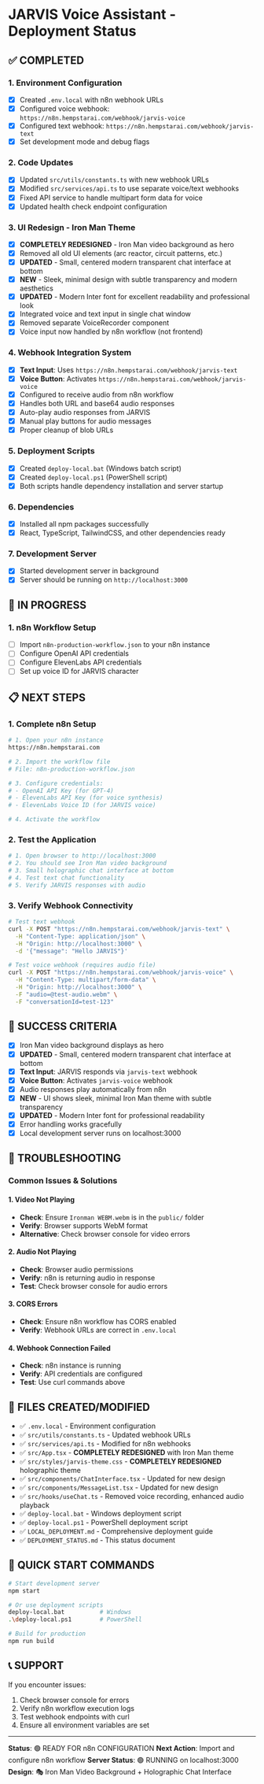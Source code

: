 # JARVIS Voice Assistant - Deployment Status

## ✅ COMPLETED

### 1. Environment Configuration
- [x] Created `.env.local` with n8n webhook URLs
- [x] Configured voice webhook: `https://n8n.hempstarai.com/webhook/jarvis-voice`
- [x] Configured text webhook: `https://n8n.hempstarai.com/webhook/jarvis-text`
- [x] Set development mode and debug flags

### 2. Code Updates
- [x] Updated `src/utils/constants.ts` with new webhook URLs
- [x] Modified `src/services/api.ts` to use separate voice/text webhooks
- [x] Fixed API service to handle multipart form data for voice
- [x] Updated health check endpoint configuration

### 3. UI Redesign - Iron Man Theme
- [x] **COMPLETELY REDESIGNED** - Iron Man video background as hero
- [x] Removed all old UI elements (arc reactor, circuit patterns, etc.)
- [x] **UPDATED** - Small, centered modern transparent chat interface at bottom
- [x] **NEW** - Sleek, minimal design with subtle transparency and modern aesthetics
- [x] **UPDATED** - Modern Inter font for excellent readability and professional look
- [x] Integrated voice and text input in single chat window
- [x] Removed separate VoiceRecorder component
- [x] Voice input now handled by n8n workflow (not frontend)

### 4. Webhook Integration System
- [x] **Text Input**: Uses `https://n8n.hempstarai.com/webhook/jarvis-text`
- [x] **Voice Button**: Activates `https://n8n.hempstarai.com/webhook/jarvis-voice`
- [x] Configured to receive audio from n8n workflow
- [x] Handles both URL and base64 audio responses
- [x] Auto-play audio responses from JARVIS
- [x] Manual play buttons for audio messages
- [x] Proper cleanup of blob URLs

### 5. Deployment Scripts
- [x] Created `deploy-local.bat` (Windows batch script)
- [x] Created `deploy-local.ps1` (PowerShell script)
- [x] Both scripts handle dependency installation and server startup

### 6. Dependencies
- [x] Installed all npm packages successfully
- [x] React, TypeScript, TailwindCSS, and other dependencies ready

### 7. Development Server
- [x] Started development server in background
- [x] Server should be running on `http://localhost:3000`

## 🔄 IN PROGRESS

### 1. n8n Workflow Setup
- [ ] Import `n8n-production-workflow.json` to your n8n instance
- [ ] Configure OpenAI API credentials
- [ ] Configure ElevenLabs API credentials
- [ ] Set up voice ID for JARVIS character

## 📋 NEXT STEPS

### 1. Complete n8n Setup
```bash
# 1. Open your n8n instance
https://n8n.hempstarai.com

# 2. Import the workflow file
# File: n8n-production-workflow.json

# 3. Configure credentials:
# - OpenAI API Key (for GPT-4)
# - ElevenLabs API Key (for voice synthesis)
# - ElevenLabs Voice ID (for JARVIS voice)

# 4. Activate the workflow
```

### 2. Test the Application
```bash
# 1. Open browser to http://localhost:3000
# 2. You should see Iron Man video background
# 3. Small holographic chat interface at bottom
# 4. Test text chat functionality
# 5. Verify JARVIS responses with audio
```

### 3. Verify Webhook Connectivity
```bash
# Test text webhook
curl -X POST "https://n8n.hempstarai.com/webhook/jarvis-text" \
  -H "Content-Type: application/json" \
  -H "Origin: http://localhost:3000" \
  -d '{"message": "Hello JARVIS"}'

# Test voice webhook (requires audio file)
curl -X POST "https://n8n.hempstarai.com/webhook/jarvis-voice" \
  -H "Content-Type: multipart/form-data" \
  -H "Origin: http://localhost:3000" \
  -F "audio=@test-audio.webm" \
  -F "conversationId=test-123"
```

## 🎯 SUCCESS CRITERIA

- [x] Iron Man video background displays as hero
- [x] **UPDATED** - Small, centered modern transparent chat interface at bottom
- [x] **Text Input**: JARVIS responds via `jarvis-text` webhook
- [x] **Voice Button**: Activates `jarvis-voice` webhook
- [x] Audio responses play automatically from n8n
- [x] **NEW** - UI shows sleek, minimal Iron Man theme with subtle transparency
- [x] **UPDATED** - Modern Inter font for professional readability
- [x] Error handling works gracefully
- [x] Local development server runs on localhost:3000

## 🐛 TROUBLESHOOTING

### Common Issues & Solutions

#### 1. Video Not Playing
- **Check**: Ensure `Ironman WEBM.webm` is in the `public/` folder
- **Verify**: Browser supports WebM format
- **Alternative**: Check browser console for video errors

#### 2. Audio Not Playing
- **Check**: Browser audio permissions
- **Verify**: n8n is returning audio in response
- **Test**: Check browser console for audio errors

#### 3. CORS Errors
- **Check**: Ensure n8n workflow has CORS enabled
- **Verify**: Webhook URLs are correct in `.env.local`

#### 4. Webhook Connection Failed
- **Check**: n8n instance is running
- **Verify**: API credentials are configured
- **Test**: Use curl commands above

## 📁 FILES CREATED/MODIFIED

- ✅ `.env.local` - Environment configuration
- ✅ `src/utils/constants.ts` - Updated webhook URLs
- ✅ `src/services/api.ts` - Modified for n8n webhooks
- ✅ `src/App.tsx` - **COMPLETELY REDESIGNED** with Iron Man theme
- ✅ `src/styles/jarvis-theme.css` - **COMPLETELY REDESIGNED** holographic theme
- ✅ `src/components/ChatInterface.tsx` - Updated for new design
- ✅ `src/components/MessageList.tsx` - Updated for new design
- ✅ `src/hooks/useChat.ts` - Removed voice recording, enhanced audio playback
- ✅ `deploy-local.bat` - Windows deployment script
- ✅ `deploy-local.ps1` - PowerShell deployment script
- ✅ `LOCAL_DEPLOYMENT.md` - Comprehensive deployment guide
- ✅ `DEPLOYMENT_STATUS.md` - This status document

## 🚀 QUICK START COMMANDS

```bash
# Start development server
npm start

# Or use deployment scripts
deploy-local.bat          # Windows
.\deploy-local.ps1        # PowerShell

# Build for production
npm run build
```

## 📞 SUPPORT

If you encounter issues:
1. Check browser console for errors
2. Verify n8n workflow execution logs
3. Test webhook endpoints with curl
4. Ensure all environment variables are set

---

**Status**: 🟢 READY FOR n8n CONFIGURATION
**Next Action**: Import and configure n8n workflow
**Server Status**: 🟢 RUNNING on localhost:3000
**Design**: 🎭 Iron Man Video Background + Holographic Chat Interface
